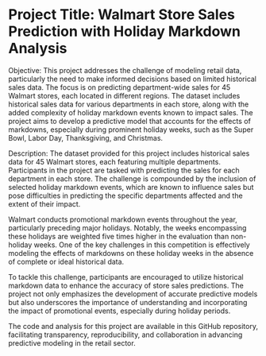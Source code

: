 # Project Title: Walmart Store Sales Prediction with Holiday Markdown Analysis

Objective:
This project addresses the challenge of modeling retail data, particularly the need to make informed decisions based on limited historical sales data. The focus is on predicting department-wide sales for 45 Walmart stores, each located in different regions. The dataset includes historical sales data for various departments in each store, along with the added complexity of holiday markdown events known to impact sales. The project aims to develop a predictive model that accounts for the effects of markdowns, especially during prominent holiday weeks, such as the Super Bowl, Labor Day, Thanksgiving, and Christmas.

Description:
The dataset provided for this project includes historical sales data for 45 Walmart stores, each featuring multiple departments. Participants in the project are tasked with predicting the sales for each department in each store. The challenge is compounded by the inclusion of selected holiday markdown events, which are known to influence sales but pose difficulties in predicting the specific departments affected and the extent of their impact.

Walmart conducts promotional markdown events throughout the year, particularly preceding major holidays. Notably, the weeks encompassing these holidays are weighted five times higher in the evaluation than non-holiday weeks. One of the key challenges in this competition is effectively modeling the effects of markdowns on these holiday weeks in the absence of complete or ideal historical data.

To tackle this challenge, participants are encouraged to utilize historical markdown data to enhance the accuracy of store sales predictions. The project not only emphasizes the development of accurate predictive models but also underscores the importance of understanding and incorporating the impact of promotional events, especially during holiday periods.

The code and analysis for this project are available in this GitHub repository, facilitating transparency, reproducibility, and collaboration in advancing predictive modeling in the retail sector.
